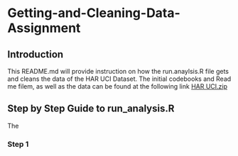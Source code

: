 # Getting-and-Cleaning-Data-Assignment
## Introduction
This README.md will provide instruction on how the run.anaylsis.R file gets and cleans the data of the HAR UCI Dataset. The initial codebooks and Read me filem, as well as the data can be found at the following link [HAR UCI.zip](https://d396qusza40orc.cloudfront.net/getdata%2Fprojectfiles%2FUCI%20HAR%20Dataset.zip)
## Step by Step Guide to run_analysis.R
The 
### Step 1
